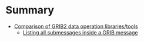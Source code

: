 # Summary

- [Comparison of GRIB2 data operation libraries/tools](./grib2-tool-comparison.md)
  - [Listing all submessages inside a GRIB message](./submessage-listing.md)
